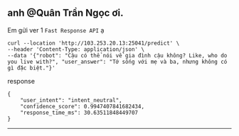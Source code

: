anh @Quân Trần Ngọc ơi. 
---
Em gửi ver 1 `Fast Response API` ạ 

```
curl --location 'http://103.253.20.13:25041/predict' \
--header 'Content-Type: application/json' \
--data '{"robot": "Cậu có thể nói về gia đình cậu không? Like, who do you live with?", "user_answer": "Tớ sống với mẹ và ba, nhưng không có gì đặc biệt."}'
```

response
```
{
    "user_intent": "intent_neutral",
    "confidence_score": 0.9947407841682434,
    "response_time_ms": 30.63511848449707
}
```

---
